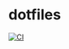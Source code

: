 # dotfiles
[![CI](https://github.com/Nishikoh/dotfiles/actions/workflows/blank.yml/badge.svg?branch=master)](https://github.com/Nishikoh/dotfiles/actions/workflows/blank.yml)
